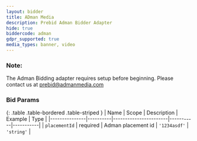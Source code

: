 ```yaml
---
layout: bidder
title: ADman Media
description: Prebid Adman Bidder Adapter
hide: true
biddercode: adman
gdpr_supported: true
media_types: banner, video
---
```


### Note:

The Adman Bidding adapter requires setup before beginning. Please contact us at prebid@admanmedia.com

### Bid Params

{: .table .table-bordered .table-striped }
| Name          | Scope    | Description           | Example   | Type      |
|---------------|----------|-----------------------|-----------|-----------|
| `placementId`      | required | Adman placement id         | `'1234asdf'`    | `'string'` |
